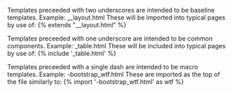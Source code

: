 
Templates preceeded with two underscores are intended to be baseline templates.
Example: __layout.html
    These will be imported into typical pages by use of:
        {% extends "__layout.html" %}


Templates preceeded with one underscore are intended to be common components.
Example: _table.html
    These will be included into typical pages by use of:
        {% include '_table.html' %}


Templates preceeded with a single dash are intended to be macro templates.
Example: -bootstrap_wtf.html
    These are imported as the top of the file similarly to:
        {% import '-bootstrap_wtf.html' as wtf %}
